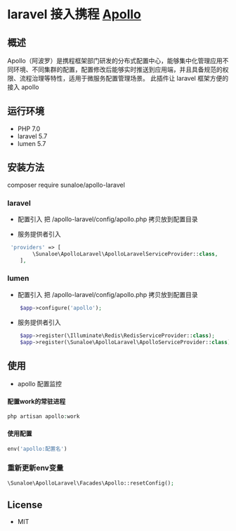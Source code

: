 # laravel 接入携程 [Apollo](https://github.com/ctripcorp/apollo) 


## 概述

Apollo（阿波罗）是携程框架部门研发的分布式配置中心，能够集中化管理应用不同环境、不同集群的配置，配置修改后能够实时推送到应用端，并且具备规范的权限、流程治理等特性，适用于微服务配置管理场景。
此插件让 laravel 框架方便的接入 apollo

## 运行环境
- PHP 7.0
- laravel 5.7
- lumen 5.7


## 安装方法 

composer require sunaloe/apollo-laravel

### laravel

- 配置引入
把 /apollo-laravel/config/apollo.php 拷贝放到配置目录

- 服务提供者引入

```php
 'providers' => [
        \Sunaloe\ApolloLaravel\ApolloLaravelServiceProvider::class,
    ],
```

### lumen

- 配置引入
把 /apollo-laravel/config/apollo.php 拷贝放到配置目录

```php
    $app->configure('apollo');
```

- 服务提供者引入


```php
    $app->register(\Illuminate\Redis\RedisServiceProvider::class);
    $app->register(\Sunaloe\ApolloLaravel\ApolloServiceProvider::class);
```


## 使用

- apollo 配置监控

#### 配置work的常驻进程
```php
php artisan apollo:work
```

#### 使用配置
```php
env('apollo:配置名')
```

### 重新更新env变量
```php
\Sunaloe\ApolloLaravel\Facades\Apollo::resetConfig();
```

## License

- MIT


